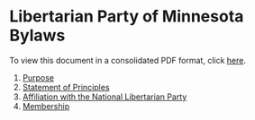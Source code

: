# Libertarian Party of Minnesota Bylaws
To view this document in a consolidated PDF format, click [here](https://www.lpmn.org/wp-content/uploads/2023/08/LPMN-Bylaws-2023.pdf).

1. [Purpose](docs/1_purpose.md)
2. [Statement of Principles](docs/2_statement_of_principles.md)
3. [Affiliation with the National Libertarian Party](docs/3_affiliation_with_lnc.md)
4. [Membership](docs/4_membership.md)

